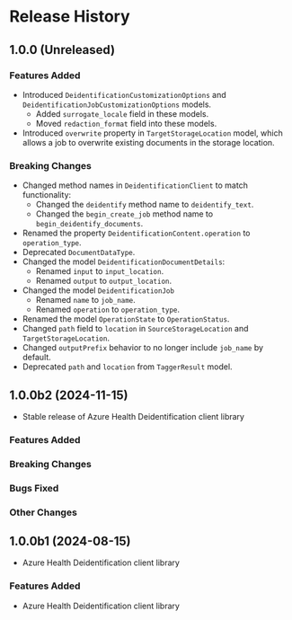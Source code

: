 # Release History

## 1.0.0 (Unreleased)

### Features Added

- Introduced `DeidentificationCustomizationOptions` and `DeidentificationJobCustomizationOptions` models.
    - Added `surrogate_locale` field in these models.
    - Moved `redaction_format` field into these models.
- Introduced `overwrite` property in `TargetStorageLocation` model, which allows a job to overwrite existing documents in the storage location. 

### Breaking Changes

- Changed method names in `DeidentificationClient` to match functionality:
    - Changed the `deidentify` method name to `deidentify_text`.
    - Changed the `begin_create_job` method name to `begin_deidentify_documents`.
- Renamed the property `DeidentificationContent.operation` to `operation_type`.
- Deprecated `DocumentDataType`.
- Changed the model `DeidentificationDocumentDetails`:
    - Renamed `input` to `input_location`.
    - Renamed `output` to `output_location`.
- Changed the model `DeidentificationJob`
    - Renamed `name` to `job_name`.
    - Renamed `operation` to `operation_type`.
- Renamed the model `OperationState` to `OperationStatus`.
- Changed `path` field to `location` in `SourceStorageLocation` and `TargetStorageLocation`.
- Changed `outputPrefix` behavior to no longer include `job_name` by default.
- Deprecated `path` and `location` from `TaggerResult` model.

## 1.0.0b2 (2024-11-15)

- Stable release of Azure Health Deidentification client library

### Features Added

### Breaking Changes

### Bugs Fixed

### Other Changes

## 1.0.0b1 (2024-08-15)

- Azure Health Deidentification client library

### Features Added

- Azure Health Deidentification client library
